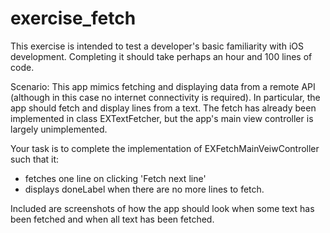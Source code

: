 exercise_fetch
=============================

This exercise is intended to test a developer's basic familiarity with iOS development.
Completing it should take perhaps an hour and 100 lines of code.

Scenario:  This app mimics fetching and displaying data from a remote API
(although in this case no internet connectivity is required).
In particular, the app should fetch and display lines from a text.
The fetch has already been implemented in class EXTextFetcher,
but the app's main view controller is largely unimplemented.

Your task is to complete the implementation of EXFetchMainVeiwController
such that it:
* fetches one line on clicking 'Fetch next line'
* displays doneLabel when there are no more lines to fetch.

Included are screenshots of how the app should look
when some text has been fetched and when all text has been fetched.
